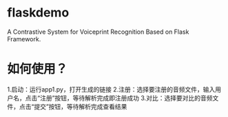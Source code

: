 # flaskdemo
A Contrastive System for Voiceprint Recognition Based on Flask Framework.

# 如何使用？
1.启动：运行app1.py，打开生成的链接
2.注册：选择要注册的音频文件，输入用户名，点击“注册”按钮，等待解析完成即注册成功
3.对比：选择要对比的音频文件，点击“提交”按钮，等待解析完成查看结果
